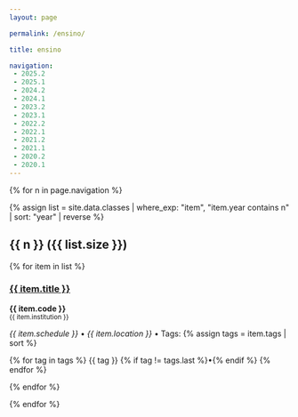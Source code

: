 ```yaml
---
layout: page

permalink: /ensino/

title: ensino

navigation:
 - 2025.2
 - 2025.1
 - 2024.2
 - 2024.1
 - 2023.2
 - 2023.1
 - 2022.2
 - 2022.1
 - 2021.2
 - 2021.1
 - 2020.2
 - 2020.1
---
```


{% for n in page.navigation %}

{% assign list = site.data.classes 
  | where_exp: "item", "item.year contains n"
  | sort: "year" | reverse %}

<h2 id="{{ n }}">{{ n }} ({{ list.size }})</h2>

{% for item in list %}
<h3><a href="{{ item.url }}" target="_blank">{{ item.title }}</a></h3>

<p><strong>{{ item.code }}</strong><br/><small>{{ item.institution }}</small></p>

<p>
  <i class="far fa-calendar-alt"></i> <em>{{ item.schedule }}</em> • <i class="fas fa-map-marker-alt"></i> <em>{{ item.location }}</em> • <i class="fas fa-tags"></i> Tags:
  {% assign tags = item.tags | sort %}

  {% for tag in tags %}
    <a>{{ tag }}</a> {% if tag != tags.last %}•{% endif %}
  {% endfor %}
</p>
{% endfor %}

{% endfor %}
